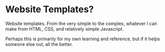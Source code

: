 # Website Templates?

Website templates. From the very simple to the complex, whatever I can make from HTML, CSS, and relatively simple Javascript.

Perhaps this is primarily for my own learning and reference, but if it helps someone else out, all the better.